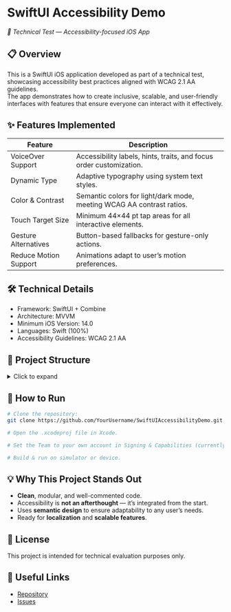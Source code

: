 # SwiftUI Accessibility Demo  
*🚀 Technical Test — Accessibility-focused iOS App*

## 📋 Overview  
This is a SwiftUI iOS application developed as part of a technical test, showcasing accessibility best practices aligned with WCAG 2.1 AA guidelines.  
The app demonstrates how to create inclusive, scalable, and user-friendly interfaces with features that ensure everyone can interact with it effectively.

## ✨ Features Implemented  

| Feature            | Description                                                |
|--------------------|------------------------------------------------------------|
| VoiceOver Support  | Accessibility labels, hints, traits, and focus order customization. |
| Dynamic Type       | Adaptive typography using system text styles.              |
| Color & Contrast   | Semantic colors for light/dark mode, meeting WCAG AA contrast ratios. |
| Touch Target Size  | Minimum 44×44 pt tap areas for all interactive elements.   |
| Gesture Alternatives | Button-based fallbacks for gesture-only actions.          |
| Reduce Motion Support | Animations adapt to user’s motion preferences.           |

## 🛠 Technical Details  
- Framework: SwiftUI + Combine  
- Architecture: MVVM  
- Minimum iOS Version: 14.0  
- Languages: Swift (100%)  
- Accessibility Guidelines: WCAG 2.1 AA  

## 📂 Project Structure  
<details>  
<summary>Click to expand</summary>

```
.
├── Accessibility           # Helpers and A11y configurations
│   ├── A11yHelpers
│   └── A11yChecklistView
├── Features                # App feature modules
│   ├── Detail
│   │   └── DetailView
│   ├── Form
│   │   └── FeedbackFormView
│   ├── Home
│   │   ├── HomeListView
│   │   └── ItemRowView
│   └── Settings
│       └── SettingsView
├── Models                  # Data structures
│   └── Item
├── Utilities               # Reusable helper functions
│   ├── HapticStyle
│   └── AccessibleDemoAppApp
├── Assets                  # Asset catalog
└── ContentView              # Main app entry screen
```

</details>

## 🚀 How to Run  
```bash
# Clone the repository:
git clone https://github.com/YourUsername/SwiftUIAccessibilityDemo.git

# Open the .xcodeproj file in Xcode.

# Set the Team to your own account in Signing & Capabilities (currently set to None for portability).

# Build & run on simulator or device.
```

## 💡 Why This Project Stands Out  
- **Clean**, modular, and well-commented code.  
- Accessibility is **not an afterthought** — it’s integrated from the start.  
- Uses **semantic design** to ensure adaptability to any user’s needs.  
- Ready for **localization** and **scalable features**.  

## 📜 License  
This project is intended for technical evaluation purposes only.

## 🔗 Useful Links  
- [Repository](https://github.com/YourUsername/SwiftUIAccessibilityDemo)  
- [Issues](https://github.com/YourUsername/SwiftUIAccessibilityDemo/issues)
